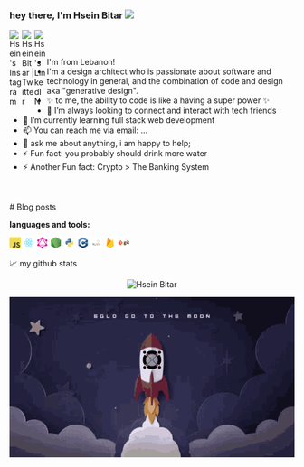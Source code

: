 ### hey there, I'm Hsein Bitar <img src="https://media.giphy.com/media/hvRJCLFzcasrR4ia7z/giphy.gif" width="25px">
<a href="https://www.instagram.com/hsein_bitar/">
  <img align="left" alt="Hsein's Instagram" width="22px" src="https://raw.githubusercontent.com/hussainweb/hussainweb/main/icons/instagram.png" />
</a>
<a href="hhttps://twitter.com/HseinBitar">
  <img align="left" alt="Hsein Bitar | Twitter" width="22px" src="https://raw.githubusercontent.com/peterthehan/peterthehan/master/assets/twitter.svg" />
</a>
<a href="https://www.linkedin.com/in/hseinbitar/">
  <img align="left" alt="Hsein's LinkedIN" width="22px" src="https://raw.githubusercontent.com/peterthehan/peterthehan/master/assets/linkedin.svg" />
</a>

<br />
<br />


- I'm from Lebanon!
- I'm a design architect who is passionate about software and technology in general, and the combination of code and design aka "generative design".
- ✨ to me, the ability to code is like a having a super power ✨
- 👯 I’m always looking to connect and interact with tech friends
- 🌱 I’m currently learning full stack web development
- 📫 You can reach me via email: ...
- 💬 ask me about anything, i am happy to help;
- ⚡ Fun fact: you probably should drink more water
- ⚡ Another Fun fact: Crypto > The Banking System

<br />
<br />
# Blog posts
<!-- BLOG-POST-LIST:START -->
<!-- BLOG-POST-LIST:END -->

**languages and tools:**  

<code><img height="20" src="https://raw.githubusercontent.com/github/explore/80688e429a7d4ef2fca1e82350fe8e3517d3494d/topics/javascript/javascript.png"></code>
<code><img height="20" src="https://raw.githubusercontent.com/github/explore/80688e429a7d4ef2fca1e82350fe8e3517d3494d/topics/react/react.png"></code>
<code><img height="20" src="https://raw.githubusercontent.com/github/explore/5c058a388828bb5fde0bcafd4bc867b5bb3f26f3/topics/graphql/graphql.png"></code>
<code><img height="20" src="https://raw.githubusercontent.com/github/explore/80688e429a7d4ef2fca1e82350fe8e3517d3494d/topics/nodejs/nodejs.png"></code>
<code><img height="20" src="https://raw.githubusercontent.com/github/explore/80688e429a7d4ef2fca1e82350fe8e3517d3494d/topics/python/python.png"></code>
<code><img height="20" src="https://raw.githubusercontent.com/github/explore/80688e429a7d4ef2fca1e82350fe8e3517d3494d/topics/cpp/cpp.png"></code>
<code><img height="20" src="https://raw.githubusercontent.com/github/explore/80688e429a7d4ef2fca1e82350fe8e3517d3494d/topics/mysql/mysql.png"></code>
<code><img height="20" src="https://raw.githubusercontent.com/github/explore/80688e429a7d4ef2fca1e82350fe8e3517d3494d/topics/firebase/firebase.png"></code>
<code><img height="20" src="https://raw.githubusercontent.com/github/explore/80688e429a7d4ef2fca1e82350fe8e3517d3494d/topics/git/git.png"></code>

📈 my github stats

<p align="center"> <img src="https://github-readme-stats.vercel.app/api?username=hsein-bitar&show_icons=true&theme=gotham" alt="Hsein Bitar" />

 ![](https://github.com/hsein-bitar/hsein-bitar/blob/main/to-the-moon.gif)

